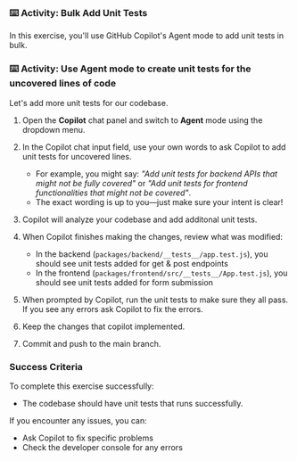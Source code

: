 ### :keyboard: Activity: Bulk Add Unit Tests 

In this exercise, you'll use GitHub Copilot's Agent mode to add unit tests in bulk.

### :keyboard: Activity: Use Agent mode to create unit tests for the uncovered lines of code

Let's add more unit tests for our codebase.

1. Open the **Copilot** chat panel and switch to **Agent** mode using the dropdown menu.

1. In the Copilot chat input field, use your own words to ask Copilot to add unit tests for uncovered lines.
   - For example, you might say: _"Add unit tests for backend APIs that might not be fully covered"_ or _"Add unit tests for frontend functionalities that might not be covered"_.
   - The exact wording is up to you—just make sure your intent is clear!

1. Copilot will analyze your codebase and add additonal unit tests.

1. When Copilot finishes making the changes, review what was modified:
   - In the backend (`packages/backend/__tests__/app.test.js`), you should see unit tests added for get & post endpoints
   - In the frontend (`packages/frontend/src/__tests__/App.test.js`), you should see unit tests added for form submission

1. When prompted by Copilot, run the unit tests to make sure they all pass. If you see any errors ask Copilot to fix the errors.

1. Keep the changes that copilot implemented.

1. Commit and push to the main branch.

### Success Criteria

To complete this exercise successfully:
- The codebase should have unit tests that runs successfully.

If you encounter any issues, you can:
- Ask Copilot to fix specific problems
- Check the developer console for any errors
